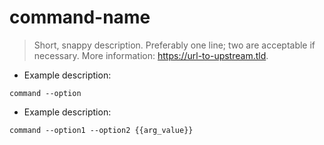 # command-name

> Short, snappy description.
> Preferably one line; two are acceptable if necessary.
> More information: <https://url-to-upstream.tld>.

- Example description:

`command --option`

- Example description:

`command --option1 --option2 {{arg_value}}`

